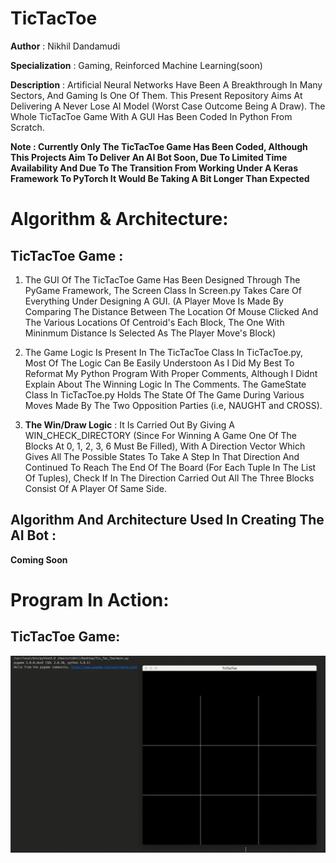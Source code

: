 # TicTacToe

**Author** : Nikhil Dandamudi

**Specialization** : Gaming, Reinforced Machine Learning(soon)

**Description** : Artificial Neural Networks Have Been A Breakthrough In Many Sectors, And Gaming Is One Of Them. This Present Repository Aims At Delivering A Never Lose AI Model (Worst Case Outcome Being A Draw). The Whole TicTacToe Game With A GUI Has Been Coded In Python From Scratch.

**Note : Currently Only The TicTacToe Game Has Been Coded, Although This Projects Aim To Deliver An AI Bot Soon, Due To Limited Time Availability And Due To The Transition From Working Under A Keras Framework To PyTorch It Would Be Taking A Bit Longer Than Expected**

# Algorithm & Architecture: 
  
## TicTacToe Game :

1) The GUI Of The TicTacToe Game Has Been Designed Through The PyGame Framework, The Screen Class In Screen.py Takes Care Of Everything Under Designing A GUI. (A Player Move Is Made By Comparing The Distance Between The Location Of Mouse Clicked And The Various Locations Of Centroid's Each Block, The One With Mininmum Distance Is Selected As The Player Move's Block)

2) The Game Logic Is Present In The TicTacToe Class In TicTacToe.py, Most Of The Logic Can Be Easily Understoon As I Did My Best To Reformat My Python Program With Proper Comments, Although I Didnt Explain About The Winning Logic In The Comments. The GameState Class In TicTacToe.py Holds The State Of The Game During Various Moves Made By The Two Opposition Parties (i.e, NAUGHT and CROSS).

3) **The Win/Draw Logic** : It Is Carried Out By Giving A WIN_CHECK_DIRECTORY (Since For Winning A Game One Of The Blocks At 0, 1, 2, 3, 6 Must Be Filled), With A Direction Vector Which Gives All The Possible States To Take A Step In That Direction And Continued To Reach The End Of The Board (For Each Tuple In The List Of Tuples), Check If In The Direction Carried Out All The Three Blocks Consist Of A Player Of Same Side. 

## Algorithm And Architecture Used In Creating The AI Bot :

**Coming Soon**

# Program In Action:

## TicTacToe Game:

![](/Images/TicTacToe.gif)



